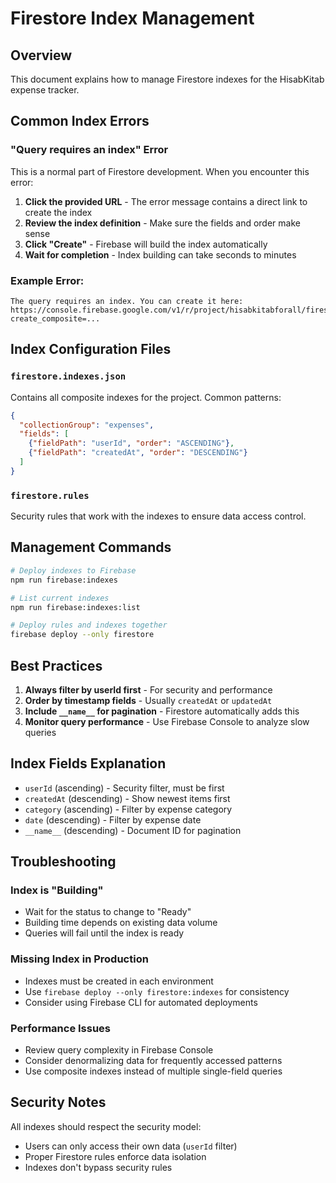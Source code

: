 # Firestore Index Management

## Overview
This document explains how to manage Firestore indexes for the HisabKitab expense tracker.

## Common Index Errors

### "Query requires an index" Error
This is a normal part of Firestore development. When you encounter this error:

1. **Click the provided URL** - The error message contains a direct link to create the index
2. **Review the index definition** - Make sure the fields and order make sense
3. **Click "Create"** - Firebase will build the index automatically
4. **Wait for completion** - Index building can take seconds to minutes

### Example Error:
```
The query requires an index. You can create it here: 
https://console.firebase.google.com/v1/r/project/hisabkitabforall/firestore/indexes?create_composite=...
```

## Index Configuration Files

### `firestore.indexes.json`
Contains all composite indexes for the project. Common patterns:

```json
{
  "collectionGroup": "expenses",
  "fields": [
    {"fieldPath": "userId", "order": "ASCENDING"},
    {"fieldPath": "createdAt", "order": "DESCENDING"}
  ]
}
```

### `firestore.rules`
Security rules that work with the indexes to ensure data access control.

## Management Commands

```bash
# Deploy indexes to Firebase
npm run firebase:indexes

# List current indexes
npm run firebase:indexes:list

# Deploy rules and indexes together
firebase deploy --only firestore
```

## Best Practices

1. **Always filter by userId first** - For security and performance
2. **Order by timestamp fields** - Usually `createdAt` or `updatedAt`
3. **Include `__name__` for pagination** - Firestore automatically adds this
4. **Monitor query performance** - Use Firebase Console to analyze slow queries

## Index Fields Explanation

- `userId` (ascending) - Security filter, must be first
- `createdAt` (descending) - Show newest items first
- `category` (ascending) - Filter by expense category
- `date` (descending) - Filter by expense date
- `__name__` (descending) - Document ID for pagination

## Troubleshooting

### Index is "Building"
- Wait for the status to change to "Ready"
- Building time depends on existing data volume
- Queries will fail until the index is ready

### Missing Index in Production
- Indexes must be created in each environment
- Use `firebase deploy --only firestore:indexes` for consistency
- Consider using Firebase CLI for automated deployments

### Performance Issues
- Review query complexity in Firebase Console
- Consider denormalizing data for frequently accessed patterns
- Use composite indexes instead of multiple single-field queries

## Security Notes

All indexes should respect the security model:
- Users can only access their own data (`userId` filter)
- Proper Firestore rules enforce data isolation
- Indexes don't bypass security rules
